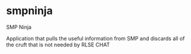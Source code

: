 # smpninja
SMP Ninja

Application that pulls the useful information from SMP and discards all of the cruft that is not needed by RLSE CHAT
